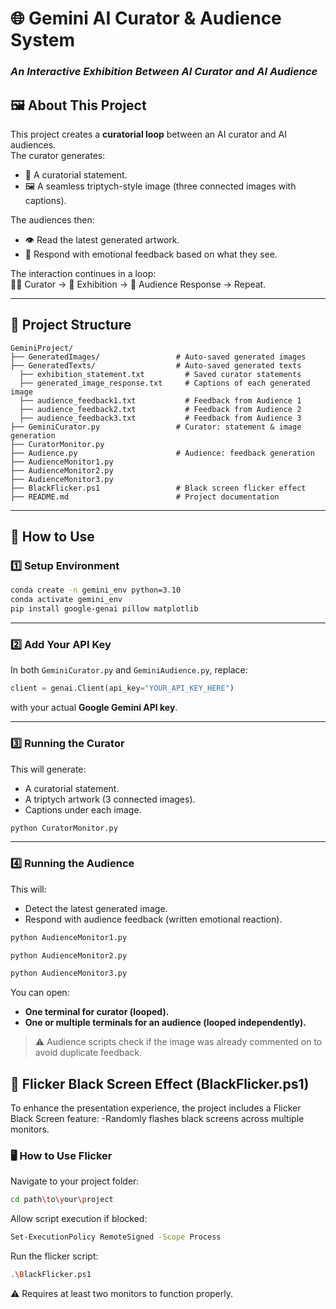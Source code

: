 
# 🌐 Gemini AI Curator & Audience System  
### *An Interactive Exhibition Between AI Curator and AI Audience*

## 🖼️ About This Project
This project creates a **curatorial loop** between an AI curator and AI audiences.  
The curator generates:
- 📝 A curatorial statement.
- 🖼️ A seamless triptych-style image (three connected images with captions).  

The audiences then:
- 👁️ Read the latest generated artwork.
- 💬 Respond with emotional feedback based on what they see.

The interaction continues in a loop:  
🧑‍🎨 Curator → 🎨 Exhibition → 👀 Audience Response → Repeat.

---

## 📂 Project Structure
```
GeminiProject/
├── GeneratedImages/                 # Auto-saved generated images
├── GeneratedTexts/                  # Auto-saved generated texts
  ├── exhibition_statement.txt         # Saved curator statements
  ├── generated_image_response.txt     # Captions of each generated image
  ├── audience_feedback1.txt           # Feedback from Audience 1
  ├── audience_feedback2.txt           # Feedback from Audience 2
  ├── audience_feedback3.txt           # Feedback from Audience 3
├── GeminiCurator.py                 # Curator: statement & image generation
├── CuratorMonitor.py                
├── Audience.py                      # Audience: feedback generation
├── AudienceMonitor1.py              
├── AudienceMonitor2.py              
├── AudienceMonitor3.py              
├── BlackFlicker.ps1                 # Black screen flicker effect
├── README.md                        # Project documentation
```

---

## 🚀 How to Use

### 1️⃣ Setup Environment
```bash
conda create -n gemini_env python=3.10
conda activate gemini_env
pip install google-genai pillow matplotlib
```

---

### 2️⃣ Add Your API Key  
In both `GeminiCurator.py` and `GeminiAudience.py`, replace:
```python
client = genai.Client(api_key="YOUR_API_KEY_HERE")
```
with your actual **Google Gemini API key**.

---

### 3️⃣ Running the Curator  
This will generate:
- A curatorial statement.
- A triptych artwork (3 connected images).
- Captions under each image.

```bash
python CuratorMonitor.py
```

---

### 4️⃣ Running the Audience  
This will:
- Detect the latest generated image.
- Respond with audience feedback (written emotional reaction).

```bash
python AudienceMonitor1.py
```
```bash
python AudienceMonitor2.py
```
```bash
python AudienceMonitor3.py
```

You can open:
- **One terminal for curator (looped).**
- **One or multiple terminals for an audience (looped independently).**

> ⚠️ Audience scripts check if the image was already commented on to avoid duplicate feedback.


## 🌟 Flicker Black Screen Effect (BlackFlicker.ps1)

To enhance the presentation experience, the project includes a Flicker Black Screen feature:
-Randomly flashes black screens across multiple monitors.

### 🖥️ How to Use Flicker
Navigate to your project folder:
```bash
cd path\to\your\project
```
Allow script execution if blocked:
```bash
Set-ExecutionPolicy RemoteSigned -Scope Process
```
Run the flicker script:
```bash
.\BlackFlicker.ps1
```
⚠️ Requires at least two monitors to function properly.
